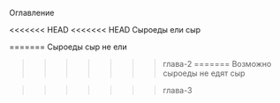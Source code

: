 Оглавление

<<<<<<< HEAD
<<<<<<< HEAD
Сыроеды ели сыр

=======
Сыроеды сыр не ели
>>>>>>> глава-2
=======
Возможно сыроеды не едят сыр

>>>>>>> глава-3
